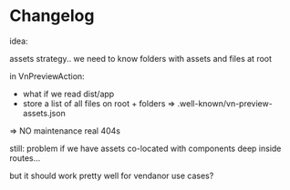 # Changelog


idea:

assets strategy.. 
we need to know folders with assets
and files at root

in VnPreviewAction:
- what if we read dist/app
- store a list of all files on root + folders
  => .well-known/vn-preview-assets.json

=> 
NO maintenance
real 404s 


still:
problem if we have assets co-located with components
deep inside routes... 

but it should work pretty well for vendanor use cases?
